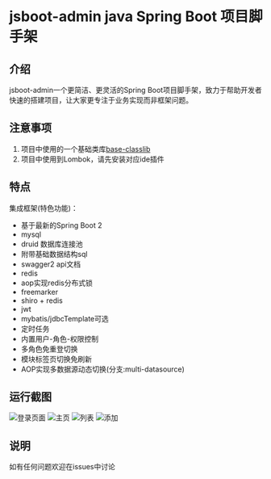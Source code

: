 # jsboot-admin java Spring Boot 项目脚手架

## 介绍

jsboot-admin一个更简洁、更灵活的Spring Boot项目脚手架，致力于帮助开发者快速的搭建项目，让大家更专注于业务实现而非框架问题。

## 注意事项

1. 项目中使用的一个基础类库[base-classlib](https://github.com/wustrive2008/base-classlib)
2. 项目中使用到Lombok，请先安装对应ide插件

## 特点

集成框架(特色功能)：
- 基于最新的Spring Boot 2
- mysql 
- druid 数据库连接池
- 附带基础数据结构sql
- swagger2 api文档
- redis
- aop实现redis分布式锁
- freemarker
- shiro + redis
- jwt
- mybatis/jdbcTemplate可选
- 定时任务
- 内置用户-角色-权限控制
- 多角色免重登切换
- 模块标签页切换免刷新
- AOP实现多数据源动态切换(分支:multi-datasource)

## 运行截图

![登录页面](https://wubaoguo.oss-cn-qingdao.aliyuncs.com/github/0.png)
![主页](https://wubaoguo.oss-cn-qingdao.aliyuncs.com/github/1.png)
![列表](https://wubaoguo.oss-cn-qingdao.aliyuncs.com/github/2.png)
![添加](https://wubaoguo.oss-cn-qingdao.aliyuncs.com/github/3.png)

## 说明

如有任何问题欢迎在issues中讨论
